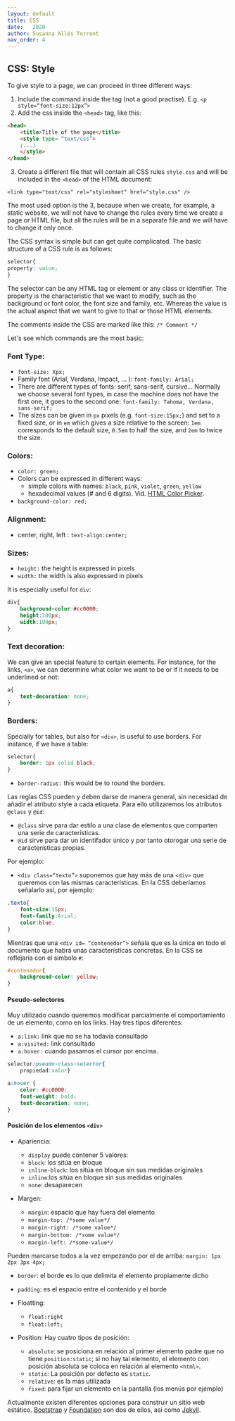 ```yaml
---
layout: default
title: CSS
date:   2020
author: Susanna Allés Torrent
nav_order: 4
---
```


## CSS: Style

To give style to a page, we can proceed in three different ways: 

1. Include the command inside the tag (not a good practise). E.g. `<p style=“font-size:12px”>`
2. Add the css inside the `<head>` tag, like this:

```html
<head>
	<title>Title of the page</title>
	<style type= “text/css”>
	(...)
	</style>
</head>
```

3. Create a different file that will contain all CSS rules `style.css` and will be included in the `<head>` of the HTML document:

`<link type="text/css" rel="stylesheet" href="style.css" />`

The most used option is the 3, because when we create, for example, a static website, we will not have to change the rules every time we create a page or HTML file, but all the rules will be in a separate file and we will have to change it only once.

The CSS syntax is simple but can get quite complicated. The basic structure of a CSS rule is as follows: 

```css
selector{
property: value; 
}
```

The selector can be any HTML tag or element or any class or identifier. The property is the characteristic that we want to modify, such as the background or font color, the font size and family, etc. Whereas the value is the actual aspect that we want to give to that or those HTML elements. 

The comments inside the CSS are marked like this: `/* Comment */`

Let's see which commands are the most basic: 
 
### Font Type:

- `font-size: Xpx;`
- Family font (Arial, Verdana, Impact, … ): `font-family: Arial;`
- There are different types of fonts: serif, sans-serif, cursive… Normally we choose several font types, in case the machine does not have the first one, it goes to the second one: `font-family: Tahoma, Verdana, sans-serif;`
- The sizes can be given in `px` pixels (e.g. `font-size:15px;`) and set to a fixed size, or in `em` which gives a size relative to the screen: `1em` corresponds to the default size, `0.5em` to half the size, and `2em` to twice the size. 

### Colors:

- `color: green;`
- Colors can be expressed in different ways: 
  * simple colors with names: `black`, `pink`, `violet`, `green`, `yellow`
  * hexadecimal values (# and 6 digits). Vid. [HTML Color Picker](https://www.w3schools.com/colors/colors_picker.asp).
- `background-color: red;`

### Alignment:
  
- center, right, left : `text-align:center;`


### Sizes: 
  
- `height:` the height is expressed in pixels
- `width:` the width is also expressed in pixels

It is especially useful for `div`: 

```css
div{
	background-color:#cc0000;
	height:100px;
	width:100px;
}
```

### Text decoration: 

We can give an special feature to certain elements. For instance, for the links, `<a>`, we can determine what color we want to be or if it needs to be underlined or not: 

```css
a{
	text-decoration: none;
}
```

### Borders:
  
Specially for tables, but also for `<div>`,  is useful to use borders. For instance, if we have a table: 

```css
selector{
	border: 1px solid black;
}
```

- `border-radius:` this would be to round the borders. 


Las reglas CSS pueden y deben darse de manera general, sin necesidad de añadir el atributo style a cada etiqueta. Para ello utilizaremos los atributos `@class` y `@id`: 
- `@class` sirve para dar estilo a una clase de elementos que comparten una serie de características. 
- `@id` sirve para dar un identifador único y por tanto otorogar una serie de características propias. 

Por ejemplo: 

- `<div class=“texto”>` suponemos que hay más de una `<div>` que queremos con las mismas características. En la CSS deberíamos señalarlo así, por ejemplo: 

```css
.texto{
	font-size:15px;
	font-family:Arial;
	color:blue;
}
```

Mientras que una `<div id= “contenedor”>` señala que es la única en todo el documento que habrá unas características concretas. En la CSS se reflejaría con el símbolo `#`:

```css
#contenedor{
	background-color: yellow;
}
```

#### Pseudo-selectores
  
Muy utilizado cuando queremos modificar parcialmente el comportamiento de un elemento, como en los links. Hay tres tipos diferentes: 

- `a:link:` link que no se ha todavía consultado
- `a:visited:` link consultado
- `a:hover:` cuando pasamos el cursor por encima. 

```css
selector:pseudo-class-selector{
	propiedad:valor}

a:hover {
    color: #cc0000;
    font-weight: bold;
    text-decoration: none;
}
```

#### Posición de los elementos `<div>`

- Apariencia:
	- `display` puede contener 5 valores:
	- `block`: los sitúa en bloque
	- `inline-block`: los sitúa en bloque sin sus medidas originales
	- `inline`:los sitúa en bloque sin sus medidas originales
	- `none`: desaparecen

- Margen: 
	- `margin`: espacio que hay fuera del elemento
	- `margin-top: /*some value*/`
	- `margin-right: /*some value*/`
	- `margin-bottom: /*some value*/`
	- `margin-left: /*some-value*/`

Pueden marcarse todos a la vez empezando por el de arriba: `margin: 1px 2px 3px 4px;`

- `border`: el borde es lo que delimita el elemento propiamente dicho
- `padding`: es el espacio entre el contenido y el borde

- Floatting:
	- `float:right`
	- `float:left;`

- Position: Hay cuatro tipos de posición: 
	- `absolute`: se posiciona en relación al primer elemento padre que no tiene `position:static`; si no hay tal elemento, el elemento con posición absoluta se coloca en relación al elemento `<html>`. 
	- `static`: La posición por defecto es `static`.
	- `relative`: es la más utilizada
	- `fixed`: para fijar un elemento en la pantalla (los menús por ejemplo)


Actualmente existen diferentes opciones para construir un sitio web estático. [Bootstrap](http://getbootstrap.com/) y [Foundation](http://foundation.zurb.com/) son dos de ellos, así como [Jekyll](http://jekyllrb.com/). 

